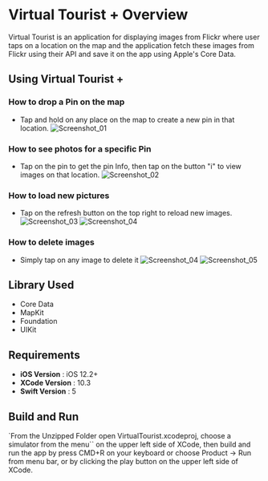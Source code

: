 # Virtual Tourist + Overview

Virtual Tourist is an application for displaying images from Flickr where user taps on a location on the map and the application fetch these images from Flickr using their API and save it on the app using Apple's Core Data.

## Using Virtual Tourist +

### How to drop a Pin on the map
- Tap and hold on any place on the map to create a new pin in that location.
![Screenshot_01](https://i.imgur.com/nnvKZUw.png)

### How to see photos for a specific Pin
- Tap on the pin to get the pin Info, then tap on the button "i" to view images on that location.
![Screenshot_02](https://i.imgur.com/C3Vf5ia.png)


### How to load new pictures
- Tap on the refresh button on the top right to reload new images.
![Screenshot_03](https://i.imgur.com/fJvb5z2.png)
![Screenshot_04](https://i.imgur.com/C3Vf5ia.png)

### How to delete images
- Simply tap on any image to delete it
![Screenshot_04](https://i.imgur.com/C3Vf5ia.png)
![Screenshot_05](https://i.imgur.com/hq6PjZc.png)

## Library Used
- Core Data
- MapKit
- Foundation
- UIKit

## Requirements
- **iOS Version** : iOS 12.2+
- **XCode Version** : 10.3
- **Swift Version** : 5


## Build and Run

`From the Unzipped Folder open VirtualTourist.xcodeproj, choose a simulator from the menu`` on the upper left side of XCode, then build and run the app by press CMD+R on your keyboard or choose Product -> Run from menu bar, or by clicking the play button on the upper left side of XCode.



